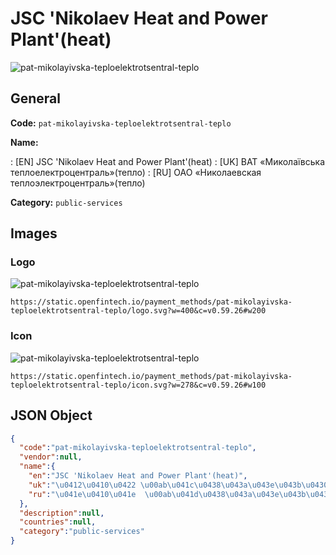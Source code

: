 
# JSC 'Nikolaev Heat and Power Plant'(heat) 
![pat-mikolayivska-teploelektrotsentral-teplo](https://static.openfintech.io/payment_methods/pat-mikolayivska-teploelektrotsentral-teplo/logo.svg?w=400&c=v0.59.26#w200)  

## General 
**Code:** `pat-mikolayivska-teploelektrotsentral-teplo` 
 
**Name:** 
 
:	[EN] JSC 'Nikolaev Heat and Power Plant'(heat) 
:	[UK] ВАТ «Миколаївська теплоелектроцентраль»(тепло) 
:	[RU] ОАО  «Николаевская теплоэлектроцентраль»(тепло) 
 
**Category:** `public-services` 
 

## Images 

### Logo 
![pat-mikolayivska-teploelektrotsentral-teplo](https://static.openfintech.io/payment_methods/pat-mikolayivska-teploelektrotsentral-teplo/logo.svg?w=400&c=v0.59.26#w200)  

```
https://static.openfintech.io/payment_methods/pat-mikolayivska-teploelektrotsentral-teplo/logo.svg?w=400&c=v0.59.26#w200
```  

### Icon 
![pat-mikolayivska-teploelektrotsentral-teplo](https://static.openfintech.io/payment_methods/pat-mikolayivska-teploelektrotsentral-teplo/icon.svg?w=278&c=v0.59.26#w100)  

```
https://static.openfintech.io/payment_methods/pat-mikolayivska-teploelektrotsentral-teplo/icon.svg?w=278&c=v0.59.26#w100
```  

## JSON Object 

```json
{
  "code":"pat-mikolayivska-teploelektrotsentral-teplo",
  "vendor":null,
  "name":{
    "en":"JSC 'Nikolaev Heat and Power Plant'(heat)",
    "uk":"\u0412\u0410\u0422 \u00ab\u041c\u0438\u043a\u043e\u043b\u0430\u0457\u0432\u0441\u044c\u043a\u0430 \u0442\u0435\u043f\u043b\u043e\u0435\u043b\u0435\u043a\u0442\u0440\u043e\u0446\u0435\u043d\u0442\u0440\u0430\u043b\u044c\u00bb(\u0442\u0435\u043f\u043b\u043e)",
    "ru":"\u041e\u0410\u041e  \u00ab\u041d\u0438\u043a\u043e\u043b\u0430\u0435\u0432\u0441\u043a\u0430\u044f \u0442\u0435\u043f\u043b\u043e\u044d\u043b\u0435\u043a\u0442\u0440\u043e\u0446\u0435\u043d\u0442\u0440\u0430\u043b\u044c\u00bb(\u0442\u0435\u043f\u043b\u043e)"
  },
  "description":null,
  "countries":null,
  "category":"public-services"
}
```  
